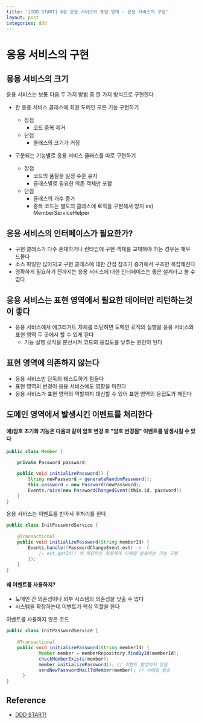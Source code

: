 ```yaml
---
title: '[DDD START] 6장 응용 서비스와 표현 영역 - 응용 서비스의 구현'
layout: post
categories: ddd
---
```


# 응용 서비스의 구현

## 응용 서비스의 크기
응용 서비스는 보통 다음 두 가지 방법 중 한 가지 방식으로 구현한다
- 한 응용 서비스 클래스에 회원 도메인 모든 기능 구현하기
    - 장점
        - 코드 중복 제거
    - 단점
        - 클래스의 크기가 커짐

- 구분되는 기능별로 응용 서비스 클래스를 따로 구현하기
    - 장점
        - 코드의 품질을 일정 수준 유지
        - 클래스별로 필요한 의존 객체만 포함
    - 단점
        - 클래스의 개수 증가
        - 중복 코드는 별도의 클래스에 로직을 구현해서 방지
            ex) MemberServiceHelper

## 응용 서비스의 인터페이스가 필요한가?
- 구현 클래스가 다수 존재하거나 런타임에 구현 객체를 교체해야 하는 경우는 매우 드물다
- 소스 파일만 많아지고 구현 클래스에 대한 간접 참조가 증가해서 구조만 복잡해진다
- 명확하게 필요하기 전까지는 응용 서비스에 대한 인터페이스는 좋은 설계라고 볼 수 없다

## 응용 서비스는 표현 영역에서 필요한 데이터만 리턴하는것이 좋다
- 응용 서비스에서 애그리거트 자체를 리턴하면 도메인 로직의 실행을 응용 서비스와 표현 영역 두 곳에서 할 수 있게 된다
    - 기능 실행 로직을 분산시켜 코드의 응집도를 낮추는 원인이 된다

## 표현 영역에 의존하지 않는다
- 응용 서비스만 단독의 테스트하기 힘들다
- 표현 영역의 변경이 응용 서비스에도 영향을 미친다
- 응용 서비스가 표현 영역의 역할까지 대신할 수 있어 표현 영역의 응집도가 깨진다

## 도메인 영역에서 발생시킨 이벤트를 처리한다
#### 예)암호 초기화 기능은 다음과 같이 암호 변경 후 "암호 변경됨" 이벤트를 발생시킬 수 있다
```java
public class Member {

    private Password password;

    public void initializePassword() {
        String newPassword = generateRandomPassword();
        this.password = new Password(newPassword);
        Events.raise(new PasswordChangedEvent(this.id, password))
    }
}
```
응용 서비스는 이벤트를 받아서 후처리를 한다
```java
public class InitPasswordService {
    
    @Transactional
    public void initializePassword(String memberId) {
        Events.handle((PasswordChangeEvent evt) ->  {
            // evt.getId() 에 해당하는 회원에게 이메일 발송하는 기능 구현
        });
    }
}
```

#### 왜 이벤트를 사용하지?
- 도메인 간 의존성이나 외부 시스템의 의존성을 낮출 수 있다
- 시스템을 확장하는데 이벤트가 핵심 역할을 한다

이벤트를 사용하지 않은 코드
```java
public class InitPasswordService {
    
    @Transactional
    public void initializePassword(String memberId) {
            Member member = memberRepository.findById(memberId);
            checkMemberExists(member);
            member.initializePassword(); // 이벤트 발생하지 않음
            sendNewPasswordMailToMember(member); // 이메일 발송
      }
}
```


## Reference
- [DDD START!](http://www.yes24.com/Product/Goods/27750871?OzSrank=1)